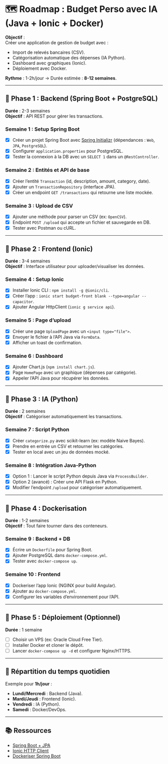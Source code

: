 # 🗺️ Roadmap : Budget Perso avec IA (Java + Ionic + Docker)

**Objectif** :  
Créer une application de gestion de budget avec :  
- Import de relevés bancaires (CSV).  
- Catégorisation automatique des dépenses (IA Python).  
- Dashboard avec graphiques (Ionic).  
- Déploiement avec Docker.

**Rythme** : 1-2h/jour → Durée estimée : **8-12 semaines**.

---

## 📅 Phase 1 : Backend (Spring Boot + PostgreSQL)  
**Durée** : 2-3 semaines  
**Objectif** : API REST pour gérer les transactions.

### Semaine 1 : Setup Spring Boot
- [x] Créer un projet Spring Boot avec [Spring Initializr](https://start.spring.io/) (dépendances : `Web`, `JPA`, `PostgreSQL`).  
- [x] Configurer `application.properties` pour PostgreSQL.  
- [x] Tester la connexion à la DB avec un `SELECT 1` dans un `@RestController`.

### Semaine 2 : Entités et API de base
- [x] Créer l’entité `Transaction` (id, description, amount, category, date).  
- [x] Ajouter un `TransactionRepository` (interface JPA).  
- [x] Créer un endpoint `GET /transactions` qui retourne une liste mockée.

### Semaine 3 : Upload de CSV
- [x] Ajouter une méthode pour parser un CSV (ex: `OpenCSV`).  
- [x] Endpoint `POST /upload` qui accepte un fichier et sauvegarde en DB.  
- [x] Tester avec Postman ou cURL.

---

## 📱 Phase 2 : Frontend (Ionic)  
**Durée** : 3-4 semaines  
**Objectif** : Interface utilisateur pour uploader/visualiser les données.

### Semaine 4 : Setup Ionic
- [x] Installer Ionic CLI : `npm install -g @ionic/cli`.  
- [x] Créer l’app : `ionic start budget-front blank --type=angular --capacitor`.  
- [x] Ajouter Angular HttpClient (`ionic g service api`).

### Semaine 5 : Page d’upload
- [x] Créer une page `UploadPage` avec un `<input type="file">`.  
- [x] Envoyer le fichier à l’API Java via `FormData`.  
- [x] Afficher un toast de confirmation.

### Semaine 6 : Dashboard
- [x] Ajouter Chart.js (`npm install chart.js`).  
- [x] Page `HomePage` avec un graphique (dépenses par catégorie).  
- [x] Appeler l’API Java pour récupérer les données.

---

## 🤖 Phase 3 : IA (Python)  
**Durée** : 2 semaines  
**Objectif** : Catégoriser automatiquement les transactions.

### Semaine 7 : Script Python
- [x] Créer `categorize.py` avec scikit-learn (ex: modèle Naive Bayes).  
- [x] Prendre en entrée un CSV et retourner les catégories.  
- [x] Tester en local avec un jeu de données mocké.

### Semaine 8 : Intégration Java-Python
- [x] Option 1 : Lancer le script Python depuis Java via `ProcessBuilder`.  
- [x] Option 2 (avancé) : Créer une API Flask en Python.  
- [x] Modifier l’endpoint `/upload` pour catégoriser automatiquement.

---

## 🐳 Phase 4 : Dockerisation  
**Durée** : 1-2 semaines  
**Objectif** : Tout faire tourner dans des conteneurs.

### Semaine 9 : Backend + DB
- [x] Écrire un `Dockerfile` pour Spring Boot.  
- [x] Ajouter PostgreSQL dans `docker-compose.yml`.  
- [x] Tester avec `docker-compose up`.

### Semaine 10 : Frontend
- [x] Dockeriser l’app Ionic (NGINX pour build Angular).  
- [x] Ajouter au `docker-compose.yml`.  
- [x] Configurer les variables d’environnement pour l’API.

---

## 🚀 Phase 5 : Déploiement (Optionnel)  
**Durée** : 1 semaine  
- [ ] Choisir un VPS (ex: Oracle Cloud Free Tier).  
- [ ] Installer Docker et cloner le dépôt.  
- [ ] Lancer `docker-compose up -d` et configurer Nginx/HTTPS.

---

## 🔧 Répartition du temps quotidien  
Exemple pour **1h/jour** :  
- **Lundi/Mercredi** : Backend (Java).  
- **Mardi/Jeudi** : Frontend (Ionic).  
- **Vendredi** : IA (Python).  
- **Samedi** : Docker/DevOps.  

---

## 📚 Ressources  
- [Spring Boot + JPA](https://spring.io/guides/gs/accessing-data-jpa/)  
- [Ionic HTTP Client](https://ionicframework.com/docs/angular/http)  
- [Dockeriser Spring Boot](https://spring.io/guides/gs/spring-boot-docker/)  